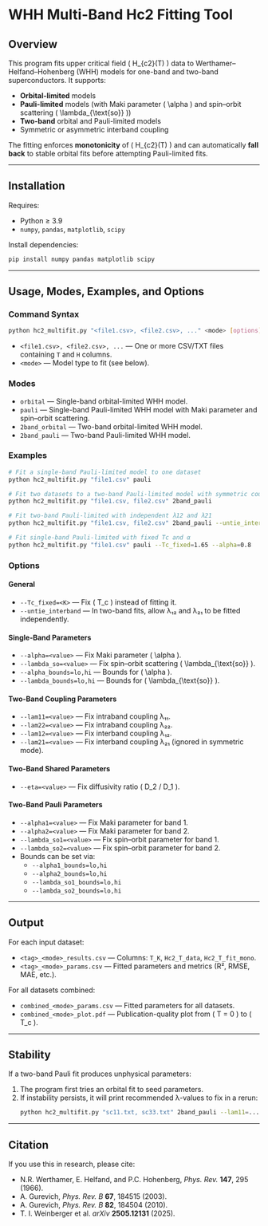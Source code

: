 # WHH Multi-Band Hc2 Fitting Tool

## Overview
This program fits upper critical field \( H_{c2}(T) \) data to Werthamer–Helfand–Hohenberg (WHH) models for one-band and two-band superconductors. It supports:
- **Orbital-limited** models
- **Pauli-limited** models (with Maki parameter \( \alpha \) and spin–orbit scattering \( \lambda_{\text{so}} \))
- **Two-band** orbital and Pauli-limited models
- Symmetric or asymmetric interband coupling

The fitting enforces **monotonicity** of \( H_{c2}(T) \) and can automatically **fall back** to stable orbital fits before attempting Pauli-limited fits.

---

## Installation
Requires:
- Python ≥ 3.9
- `numpy`, `pandas`, `matplotlib`, `scipy`

Install dependencies:
```bash
pip install numpy pandas matplotlib scipy
```

---

## Usage, Modes, Examples, and Options

### Command Syntax
```bash
python hc2_multifit.py "<file1.csv>, <file2.csv>, ..." <mode> [options]
```
- `<file1.csv>, <file2.csv>, ...` — One or more CSV/TXT files containing `T` and `H` columns.
- `<mode>` — Model type to fit (see below).

### Modes
- `orbital` — Single-band orbital-limited WHH model.
- `pauli` — Single-band Pauli-limited WHH model with Maki parameter and spin–orbit scattering.
- `2band_orbital` — Two-band orbital-limited WHH model.
- `2band_pauli` — Two-band Pauli-limited WHH model.

### Examples
```bash
# Fit a single-band Pauli-limited model to one dataset
python hc2_multifit.py "file1.csv" pauli

# Fit two datasets to a two-band Pauli-limited model with symmetric couplings
python hc2_multifit.py "file1.csv, file2.csv" 2band_pauli

# Fit two-band Pauli-limited with independent λ12 and λ21
python hc2_multifit.py "file1.csv, file2.csv" 2band_pauli --untie_interband

# Fit single-band Pauli-limited with fixed Tc and α
python hc2_multifit.py "file1.csv" pauli --Tc_fixed=1.65 --alpha=0.8
```

### Options
#### General
- `--Tc_fixed=<K>` — Fix \( T_c \) instead of fitting it.
- `--untie_interband` — In two-band fits, allow λ₁₂ and λ₂₁ to be fitted independently.

#### Single-Band Parameters
- `--alpha=<value>` — Fix Maki parameter \( \alpha \).
- `--lambda_so=<value>` — Fix spin–orbit scattering \( \lambda_{\text{so}} \).
- `--alpha_bounds=lo,hi` — Bounds for \( \alpha \).
- `--lambda_bounds=lo,hi` — Bounds for \( \lambda_{\text{so}} \).

#### Two-Band Coupling Parameters
- `--lam11=<value>` — Fix intraband coupling λ₁₁.
- `--lam22=<value>` — Fix intraband coupling λ₂₂.
- `--lam12=<value>` — Fix interband coupling λ₁₂.
- `--lam21=<value>` — Fix interband coupling λ₂₁ (ignored in symmetric mode).

#### Two-Band Shared Parameters
- `--eta=<value>` — Fix diffusivity ratio \( D_2 / D_1 \).

#### Two-Band Pauli Parameters
- `--alpha1=<value>` — Fix Maki parameter for band 1.
- `--alpha2=<value>` — Fix Maki parameter for band 2.
- `--lambda_so1=<value>` — Fix spin–orbit parameter for band 1.
- `--lambda_so2=<value>` — Fix spin–orbit parameter for band 2.
- Bounds can be set via:
  - `--alpha1_bounds=lo,hi`
  - `--alpha2_bounds=lo,hi`
  - `--lambda_so1_bounds=lo,hi`
  - `--lambda_so2_bounds=lo,hi`

---

## Output
For each input dataset:
- `<tag>_<mode>_results.csv` — Columns: `T_K`, `Hc2_T_data`, `Hc2_T_fit_mono`.
- `<tag>_<mode>_params.csv` — Fitted parameters and metrics (R², RMSE, MAE, etc.).

For all datasets combined:
- `combined_<mode>_params.csv` — Fitted parameters for all datasets.
- `combined_<mode>_plot.pdf` — Publication-quality plot from \( T = 0 \) to \( T_c \).

---

## Stability
If a two-band Pauli fit produces unphysical parameters:
1. The program first tries an orbital fit to seed parameters.
2. If instability persists, it will print recommended λ-values to fix in a rerun:
   ```bash
   python hc2_multifit.py "sc11.txt, sc33.txt" 2band_pauli --lam11=... --lam22=... --lam12=...
   ```

---

## Citation
If you use this in research, please cite:
- N.R. Werthamer, E. Helfand, and P.C. Hohenberg, *Phys. Rev.* **147**, 295 (1966).
- A. Gurevich, *Phys. Rev. B* **67**, 184515 (2003).
- A. Gurevich, *Phys. Rev. B* **82**, 184504 (2010).
- T. I. Weinberger et al. *arXiv* **2505.12131** (2025).
